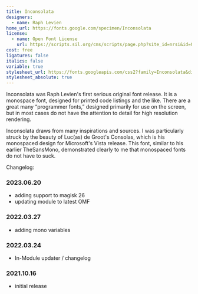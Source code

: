 ```yaml
---
title: Inconsolata
designers:
  - name: Raph Levien
home_url: https://fonts.google.com/specimen/Inconsolata
license:
  - name: Open Font License
    url: https://scripts.sil.org/cms/scripts/page.php?site_id=nrsi&id=OFL
cost: free
ligatures: false
italics: false
variable: true
stylesheet_url: https://fonts.googleapis.com/css2?family=Inconsolata&display=swap
stylesheet_absolute: true
---
```


Inconsolata was Raph Levien's first serious original font release. It is a monospace font, designed for printed code listings and the like. There are a great many “programmer fonts,” designed primarily for use on the screen, but in most cases do not have the attention to detail for high resolution rendering.

Inconsolata draws from many inspirations and sources. I was particularly struck by the beauty of Luc(as) de Groot's Consolas, which is his monospaced design for Microsoft's Vista release. This font, similar to his earlier TheSansMono, demonstrated clearly to me that monospaced fonts do not have to suck.


Changelog:

### 2023.06.20
* adding support to magisk 26
* updating module to latest OMF

### 2022.03.27
* adding mono variables

### 2022.03.24
* In-Module updater / changelog

### 2021.10.16
* initial release 